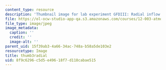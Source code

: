 ```yaml
---
content_type: resource
description: 'Thumbnail image for lab experiment GFDIII: Radial inflow.'
file: https://ol-ocw-studio-app-qa.s3.amazonaws.com/courses/12-003-atmosphere-ocean-and-climate-dynamics-fall-2008/8f9c6296c5d5e49618f7d118cabae515_thumb3radial.JPG
file_type: image/jpeg
image_metadata:
  caption: ''
  credit: ''
  image-alt: ''
parent_uid: 15f39ab3-4a66-34ac-748a-b58a5de103e2
resourcetype: Image
title: thumb3radial
uid: 8f9c6296-c5d5-e496-18f7-d118cabae515
---
```


